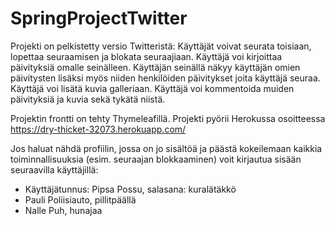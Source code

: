 # SpringProjectTwitter

Projekti on pelkistetty versio Twitteristä: Käyttäjät voivat seurata toisiaan, lopettaa seuraamisen ja blokata seuraajiaan. Käyttäjä voi kirjoittaa päivityksiä omalle seinälleen. Käyttäjän seinällä näkyy käyttäjän omien päivitysten lisäksi myös niiden henkilöiden päivitykset joita käyttäjä seuraa. Käyttäjä voi lisätä kuvia galleriaan. Käyttäjä voi kommentoida muiden päivityksiä ja kuvia sekä tykätä niistä.  

Projektin frontti on tehty Thymeleafillä. Projekti pyörii Herokussa osoitteessa https://dry-thicket-32073.herokuapp.com/

Jos haluat nähdä profiilin, jossa on jo sisältöä ja päästä kokeilemaan kaikkia toiminnallisuuksia (esim. seuraajan blokkaaminen) voit kirjautua sisään seuraavilla käyttäjillä:
- Käyttäjätunnus: Pipsa Possu, salasana: kuralätäkkö
- Pauli Poliisiauto, pillitpäällä
- Nalle Puh, hunajaa
